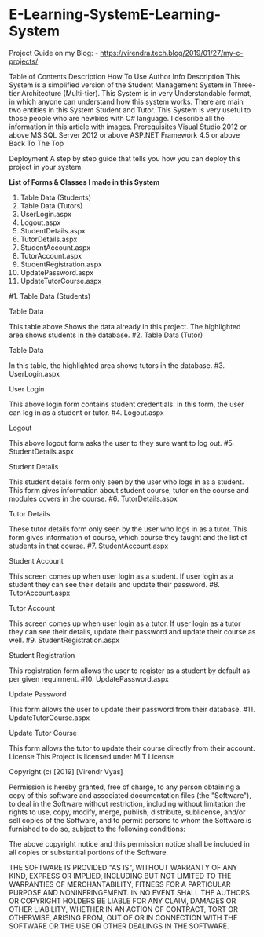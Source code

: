 # E-Learning-SystemE-Learning-System
Project Guide on my Blog: - https://virendra.tech.blog/2019/01/27/my-c-projects/

Table of Contents
Description
How To Use
Author Info
Description
This System is a simplified version of the Student Management System in Three-tier Architecture (Multi-tier).
This System is in very Understandable format, in which anyone can understand how this system works.
There are main two entities in this System Student and Tutor.
This System is very useful to those people who are newbies with C# language.
I describe all the information in this article with images.
Prerequisites
Visual Studio 2012 or above
MS SQL Server 2012 or above
ASP.NET Framework 4.5 or above
Back To The Top

Deployment
A step by step guide that tells you how you can deploy this project in your system.

**List of Forms & Classes I made in this System**

1.  Table Data (Students)
2.  Table Data (Tutors)
3.  UserLogin.aspx
4.  Logout.aspx
5.  StudentDetails.aspx
6.  TutorDetails.aspx
7.  StudentAccount.aspx
8.  TutorAccount.aspx
9.  StudentRegistration.aspx
10. UpdatePassword.aspx
11. UpdateTutorCourse.aspx

#1. Table Data (Students)

Table Data

This table above Shows the data already in this project.
The highlighted area shows students in the database.
#2. Table Data (Tutor)

Table Data

In this table, the highlighted area shows tutors in the database.
#3. UserLogin.aspx

User Login

This above login form contains student credentials.
In this form, the user can log in as a student or tutor.
#4. Logout.aspx

Logout

This above logout form asks the user to they sure want to log out.
#5. StudentDetails.aspx

Student Details

This student details form only seen by the user who logs in as a student.
This form gives information about student course, tutor on the course and modules covers in the course.
#6. TutorDetails.aspx

Tutor Details

These tutor details form only seen by the user who logs in as a tutor.
This form gives information of course, which course they taught and the list of students in that course.
#7. StudentAccount.aspx

Student Account

This screen comes up when user login as a student.
If user login as a student they can see their details and update their password.
#8. TutorAccount.aspx

Tutor Account

This screen comes up when user login as a tutor.
If user login as a tutor they can see their details, update their password and update their course as well.
#9. StudentRegistration.aspx

Student Registration

This registration form allows the user to register as a student by default as per given requirment.
#10. UpdatePassword.aspx

Update Password

This form allows the user to update their password from their database.
#11. UpdateTutorCourse.aspx

Update Tutor Course

This form allows the tutor to update their course directly from their account.
License
This Project is licensed under MIT License

Copyright (c) [2019] [Virendr Vyas]

Permission is hereby granted, free of charge, to any person obtaining a copy
of this software and associated documentation files (the "Software"), to deal
in the Software without restriction, including without limitation the rights
to use, copy, modify, merge, publish, distribute, sublicense, and/or sell
copies of the Software, and to permit persons to whom the Software is
furnished to do so, subject to the following conditions:

The above copyright notice and this permission notice shall be included in all
copies or substantial portions of the Software.

THE SOFTWARE IS PROVIDED "AS IS", WITHOUT WARRANTY OF ANY KIND, EXPRESS OR
IMPLIED, INCLUDING BUT NOT LIMITED TO THE WARRANTIES OF MERCHANTABILITY,
FITNESS FOR A PARTICULAR PURPOSE AND NONINFRINGEMENT. IN NO EVENT SHALL THE
AUTHORS OR COPYRIGHT HOLDERS BE LIABLE FOR ANY CLAIM, DAMAGES OR OTHER
LIABILITY, WHETHER IN AN ACTION OF CONTRACT, TORT OR OTHERWISE, ARISING FROM,
OUT OF OR IN CONNECTION WITH THE SOFTWARE OR THE USE OR OTHER DEALINGS IN THE
SOFTWARE.
